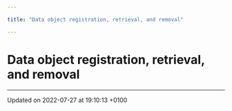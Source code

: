 ```yaml
---

title: "Data object registration, retrieval, and removal"

---
```


# Data object registration, retrieval, and removal








-------------------------------

Updated on 2022-07-27 at 19:10:13 +0100